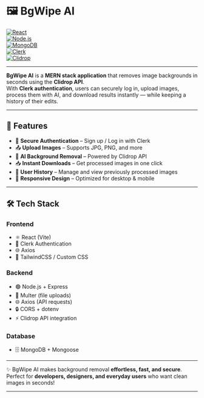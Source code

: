 # 🖼️ BgWipe AI

[![React](https://img.shields.io/badge/Frontend-React-blue?logo=react)](https://react.dev/)  
[![Node.js](https://img.shields.io/badge/Backend-Node.js-green?logo=node.js)](https://nodejs.org/)  
[![MongoDB](https://img.shields.io/badge/Database-MongoDB-brightgreen?logo=mongodb)](https://www.mongodb.com/)  
[![Clerk](https://img.shields.io/badge/Auth-Clerk-purple?logo=clerk)](https://clerk.dev/)  
[![Clidrop](https://img.shields.io/badge/API-Clidrop-orange)](#)  

---

**BgWipe AI** is a **MERN stack application** that removes image backgrounds in seconds using the **Clidrop API**.  
With **Clerk authentication**, users can securely log in, upload images, process them with AI, and download results instantly — while keeping a history of their edits.  

---

## 🚀 Features
- 🔐 **Secure Authentication** – Sign up / Log in with Clerk  
- 📤 **Upload Images** – Supports JPG, PNG, and more  
- 🤖 **AI Background Removal** – Powered by Clidrop API  
- 📥 **Instant Downloads** – Get processed images in one click  
- 📜 **User History** – Manage and view previously processed images  
- 📱 **Responsive Design** – Optimized for desktop & mobile  

---

## 🛠️ Tech Stack

### **Frontend**
- ⚛️ React (Vite)  
- 🔐 Clerk Authentication  
- 🌐 Axios  
- 🎨 TailwindCSS / Custom CSS  

### **Backend**
- 🟢 Node.js + Express  
- 📂 Multer (file uploads)  
- 🌐 Axios (API requests)  
- 🔒 CORS + dotenv  
- ⚡ Clidrop API integration  

### **Database**
- 🗄️ MongoDB + Mongoose  

---

✨ BgWipe AI makes background removal **effortless, fast, and secure**.  
Perfect for **developers, designers, and everyday users** who want clean images in seconds!  

---
